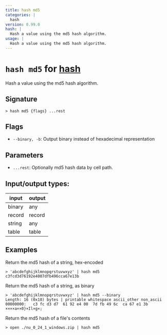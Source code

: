 ```yaml
---
title: hash md5
categories: |
  hash
version: 0.99.0
hash: |
  Hash a value using the md5 hash algorithm.
usage: |
  Hash a value using the md5 hash algorithm.
---
```

<!-- This file is automatically generated. Please edit the command in https://github.com/nushell/nushell instead. -->

# `hash md5` for [hash](/commands/categories/hash.md)

<div class='command-title'>Hash a value using the md5 hash algorithm.</div>

## Signature

```> hash md5 {flags} ...rest```

## Flags

 -  `--binary, -b`: Output binary instead of hexadecimal representation

## Parameters

 -  `...rest`: Optionally md5 hash data by cell path.


## Input/output types:

| input  | output |
| ------ | ------ |
| binary | any    |
| record | record |
| string | any    |
| table  | table  |
## Examples

Return the md5 hash of a string, hex-encoded
```nu
> 'abcdefghijklmnopqrstuvwxyz' | hash md5
c3fcd3d76192e4007dfb496cca67e13b
```

Return the md5 hash of a string, as binary
```nu
> 'abcdefghijklmnopqrstuvwxyz' | hash md5 --binary
Length: 16 (0x10) bytes | printable whitespace ascii_other non_ascii
00000000:   c3 fc d3 d7  61 92 e4 00  7d fb 49 6c  ca 67 e1 3b   ××××a××0}×Il×g×;

```

Return the md5 hash of a file's contents
```nu
> open ./nu_0_24_1_windows.zip | hash md5

```
